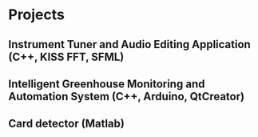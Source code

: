 # Projects
## Instrument Tuner and Audio Editing Application (C++, KISS FFT, SFML)
## Intelligent Greenhouse Monitoring and Automation System (C++, Arduino, QtCreator)
## Card detector (Matlab)

